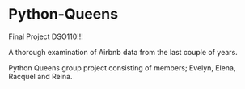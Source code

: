 # Python-Queens
Final Project DSO110!!!

A thorough examination of Airbnb data from the last couple of years.

Python Queens group project consisting of members; Evelyn, Elena, Racquel and Reina.
